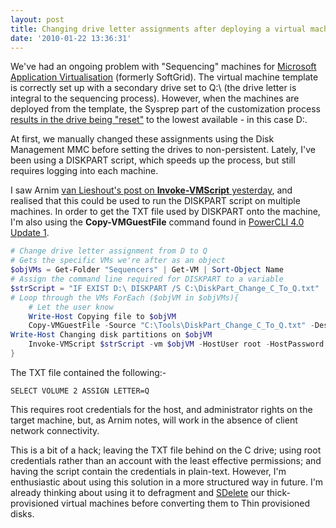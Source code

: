 ```yaml
---
layout: post
title: Changing drive letter assignments after deploying a virtual machine from a template
date: '2010-01-22 13:36:31'
---
```



We've had an ongoing problem with "Sequencing" machines for [Microsoft Application Virtualisation](http://en.wikipedia.org/wiki/Microsoft_Application_Virtualization) (formerly SoftGrid). The virtual machine template is correctly set up with a secondary drive set to Q:\ (the drive letter is integral to the sequencing process). However, when the machines are deployed from the template, the Sysprep part of the customization process [results in the drive being "reset"](http://social.technet.microsoft.com/forums/en-US/itprovistadeployment/thread/694daccd-a48d-4529-9aaa-555cda297038) to the lowest available  - in this case D:\.

At first, we manually changed these assignments using the Disk Management MMC before setting the drives to non-persistent. Lately, I've been using a DISKPART script, which speeds up the process, but still requires logging into each machine.

I saw Arnim [van Lieshout's post on **Invoke-VMScript** yesterday](http://www.van-lieshout.com/2010/01/powercli-get-wmi-info-from-isolated-guests/), and realised that this could be used to run the DISKPART script on multiple machines. In order to get the TXT file used by DISKPART onto the machine, I'm also using the **Copy-VMGuestFile** command found in [PowerCLI 4.0 Update 1](http://www.vmware.com/support/developer/windowstoolkit/wintk40u1/windowstoolkit40U1-200911-releasenotes.html).

```powershell
# Change drive letter assignment from D to Q
# Gets the specific VMs we're after as an object
$objVMs = Get-Folder "Sequencers" | Get-VM | Sort-Object Name
# Assign the command line required for DISKPART to a variable
$strScript = "IF EXIST D:\ DISKPART /S C:\DiskPart_Change_C_To_Q.txt" 
# Loop through the VMs ForEach ($objVM in $objVMs){ 
    # Let the user know
    Write-Host Copying file to $objVM
    Copy-VMGuestFile -Source "C:\Tools\DiskPart_Change_C_To_Q.txt" -Destination "c:\" -LocalToGuest -VM $objVM -HostUser root -HostPassword password -GuestUser Administrator -GuestPassword password 
Write-Host Changing disk partitions on $objVM
    Invoke-VMScript $strScript -vm $objVM -HostUser root -HostPassword password -GuestUser Administrator -GuestPassword password -ScriptType "bat"
}
```
The TXT file contained the following:-

`SELECT VOLUME 2 ASSIGN LETTER=Q`

This requires root credentials for the host, and administrator rights on the target machine, but, as Arnim notes, will work in the absence of client network connectivity.

This is a bit of a hack; leaving the TXT file behind on the C drive; using root credentials rather than an account with the least effective permissions; and having the script contain the credentials in plain-text. However, I'm enthusiastic about using this solution in a more structured way in future. I'm already thinking about using it to defragment and [SDelete](http://technet.microsoft.com/en-us/sysinternals/bb897443.aspx) our thick-provisioned virtual machines before converting them to Thin provisioned disks.


